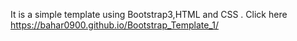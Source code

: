 It is a simple template using Bootstrap3,HTML and CSS .
Click here  https://bahar0900.github.io/Bootstrap_Template_1/
